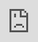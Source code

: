 <html><head>
	<!-- Google tag (gtag.js) -->
<script src="https://pagead2.googlesyndication.com/pagead/managed/js/adsense/m202501230101/reactive_library_fy2021.js"></script><script src="https://pagead2.googlesyndication.com/pagead/managed/js/adsense/m202501230101/show_ads_impl_fy2021.js"></script><script async="" src="https://www.googletagmanager.com/gtag/js?id=G-R1ZCLH6XCR"></script>
<script>
  window.dataLayer = window.dataLayer || [];
  function gtag(){dataLayer.push(arguments);}
  gtag('js', new Date());

  gtag('config', 'G-R1ZCLH6XCR');
</script>
<script async="" src="https://pagead2.googlesyndication.com/pagead/js/adsbygoogle.js?client=ca-pub-2694073837597977" crossorigin="anonymous" data-checked-head="true"></script>
	<link rel="stylesheet" href="styles.css">
    <title>All Games</title>
	<link rel="icon" type="image/x-icon" href="games-site-logo.png">
    <link rel="shortcut icon" type="image/x-icon" href="games-site-logo.png">
    <meta property="og:description" content="We do got games on our phone.">
    <meta name="description" content="We do got games on our phone.">
    <meta charset="UTF-8">
    <meta name="viewport" content="width=device-width, initial-scale=1.0">
  <meta http-equiv="origin-trial" content="AlK2UR5SkAlj8jjdEc9p3F3xuFYlF6LYjAML3EOqw1g26eCwWPjdmecULvBH5MVPoqKYrOfPhYVL71xAXI1IBQoAAAB8eyJvcmlnaW4iOiJodHRwczovL2RvdWJsZWNsaWNrLm5ldDo0NDMiLCJmZWF0dXJlIjoiV2ViVmlld1hSZXF1ZXN0ZWRXaXRoRGVwcmVjYXRpb24iLCJleHBpcnkiOjE3NTgwNjcxOTksImlzU3ViZG9tYWluIjp0cnVlfQ=="><meta http-equiv="origin-trial" content="Amm8/NmvvQfhwCib6I7ZsmUxiSCfOxWxHayJwyU1r3gRIItzr7bNQid6O8ZYaE1GSQTa69WwhPC9flq/oYkRBwsAAACCeyJvcmlnaW4iOiJodHRwczovL2dvb2dsZXN5bmRpY2F0aW9uLmNvbTo0NDMiLCJmZWF0dXJlIjoiV2ViVmlld1hSZXF1ZXN0ZWRXaXRoRGVwcmVjYXRpb24iLCJleHBpcnkiOjE3NTgwNjcxOTksImlzU3ViZG9tYWluIjp0cnVlfQ=="><meta http-equiv="origin-trial" content="A9wSqI5i0iwGdf6L1CERNdmsTPgVu44ewj8QxTBYgsv1LCPUVF7YmWOvTappqB1139jAymxUW/RO8zmMqo4zlAAAAACNeyJvcmlnaW4iOiJodHRwczovL2RvdWJsZWNsaWNrLm5ldDo0NDMiLCJmZWF0dXJlIjoiRmxlZGdlQmlkZGluZ0FuZEF1Y3Rpb25TZXJ2ZXIiLCJleHBpcnkiOjE3MzY4MTI4MDAsImlzU3ViZG9tYWluIjp0cnVlLCJpc1RoaXJkUGFydHkiOnRydWV9"><meta http-equiv="origin-trial" content="A+d7vJfYtay4OUbdtRPZA3y7bKQLsxaMEPmxgfhBGqKXNrdkCQeJlUwqa6EBbSfjwFtJWTrWIioXeMW+y8bWAgQAAACTeyJvcmlnaW4iOiJodHRwczovL2dvb2dsZXN5bmRpY2F0aW9uLmNvbTo0NDMiLCJmZWF0dXJlIjoiRmxlZGdlQmlkZGluZ0FuZEF1Y3Rpb25TZXJ2ZXIiLCJleHBpcnkiOjE3MzY4MTI4MDAsImlzU3ViZG9tYWluIjp0cnVlLCJpc1RoaXJkUGFydHkiOnRydWV9"><meta http-equiv="origin-trial" content="AlK2UR5SkAlj8jjdEc9p3F3xuFYlF6LYjAML3EOqw1g26eCwWPjdmecULvBH5MVPoqKYrOfPhYVL71xAXI1IBQoAAAB8eyJvcmlnaW4iOiJodHRwczovL2RvdWJsZWNsaWNrLm5ldDo0NDMiLCJmZWF0dXJlIjoiV2ViVmlld1hSZXF1ZXN0ZWRXaXRoRGVwcmVjYXRpb24iLCJleHBpcnkiOjE3NTgwNjcxOTksImlzU3ViZG9tYWluIjp0cnVlfQ=="><meta http-equiv="origin-trial" content="Amm8/NmvvQfhwCib6I7ZsmUxiSCfOxWxHayJwyU1r3gRIItzr7bNQid6O8ZYaE1GSQTa69WwhPC9flq/oYkRBwsAAACCeyJvcmlnaW4iOiJodHRwczovL2dvb2dsZXN5bmRpY2F0aW9uLmNvbTo0NDMiLCJmZWF0dXJlIjoiV2ViVmlld1hSZXF1ZXN0ZWRXaXRoRGVwcmVjYXRpb24iLCJleHBpcnkiOjE3NTgwNjcxOTksImlzU3ViZG9tYWluIjp0cnVlfQ=="><meta http-equiv="origin-trial" content="A9wSqI5i0iwGdf6L1CERNdmsTPgVu44ewj8QxTBYgsv1LCPUVF7YmWOvTappqB1139jAymxUW/RO8zmMqo4zlAAAAACNeyJvcmlnaW4iOiJodHRwczovL2RvdWJsZWNsaWNrLm5ldDo0NDMiLCJmZWF0dXJlIjoiRmxlZGdlQmlkZGluZ0FuZEF1Y3Rpb25TZXJ2ZXIiLCJleHBpcnkiOjE3MzY4MTI4MDAsImlzU3ViZG9tYWluIjp0cnVlLCJpc1RoaXJkUGFydHkiOnRydWV9"><meta http-equiv="origin-trial" content="A+d7vJfYtay4OUbdtRPZA3y7bKQLsxaMEPmxgfhBGqKXNrdkCQeJlUwqa6EBbSfjwFtJWTrWIioXeMW+y8bWAgQAAACTeyJvcmlnaW4iOiJodHRwczovL2dvb2dsZXN5bmRpY2F0aW9uLmNvbTo0NDMiLCJmZWF0dXJlIjoiRmxlZGdlQmlkZGluZ0FuZEF1Y3Rpb25TZXJ2ZXIiLCJleHBpcnkiOjE3MzY4MTI4MDAsImlzU3ViZG9tYWluIjp0cnVlLCJpc1RoaXJkUGFydHkiOnRydWV9"><meta http-equiv="origin-trial" content="AlK2UR5SkAlj8jjdEc9p3F3xuFYlF6LYjAML3EOqw1g26eCwWPjdmecULvBH5MVPoqKYrOfPhYVL71xAXI1IBQoAAAB8eyJvcmlnaW4iOiJodHRwczovL2RvdWJsZWNsaWNrLm5ldDo0NDMiLCJmZWF0dXJlIjoiV2ViVmlld1hSZXF1ZXN0ZWRXaXRoRGVwcmVjYXRpb24iLCJleHBpcnkiOjE3NTgwNjcxOTksImlzU3ViZG9tYWluIjp0cnVlfQ=="><meta http-equiv="origin-trial" content="Amm8/NmvvQfhwCib6I7ZsmUxiSCfOxWxHayJwyU1r3gRIItzr7bNQid6O8ZYaE1GSQTa69WwhPC9flq/oYkRBwsAAACCeyJvcmlnaW4iOiJodHRwczovL2dvb2dsZXN5bmRpY2F0aW9uLmNvbTo0NDMiLCJmZWF0dXJlIjoiV2ViVmlld1hSZXF1ZXN0ZWRXaXRoRGVwcmVjYXRpb24iLCJleHBpcnkiOjE3NTgwNjcxOTksImlzU3ViZG9tYWluIjp0cnVlfQ=="><meta http-equiv="origin-trial" content="A9wSqI5i0iwGdf6L1CERNdmsTPgVu44ewj8QxTBYgsv1LCPUVF7YmWOvTappqB1139jAymxUW/RO8zmMqo4zlAAAAACNeyJvcmlnaW4iOiJodHRwczovL2RvdWJsZWNsaWNrLm5ldDo0NDMiLCJmZWF0dXJlIjoiRmxlZGdlQmlkZGluZ0FuZEF1Y3Rpb25TZXJ2ZXIiLCJleHBpcnkiOjE3MzY4MTI4MDAsImlzU3ViZG9tYWluIjp0cnVlLCJpc1RoaXJkUGFydHkiOnRydWV9"><meta http-equiv="origin-trial" content="A+d7vJfYtay4OUbdtRPZA3y7bKQLsxaMEPmxgfhBGqKXNrdkCQeJlUwqa6EBbSfjwFtJWTrWIioXeMW+y8bWAgQAAACTeyJvcmlnaW4iOiJodHRwczovL2dvb2dsZXN5bmRpY2F0aW9uLmNvbTo0NDMiLCJmZWF0dXJlIjoiRmxlZGdlQmlkZGluZ0FuZEF1Y3Rpb25TZXJ2ZXIiLCJleHBpcnkiOjE3MzY4MTI4MDAsImlzU3ViZG9tYWluIjp0cnVlLCJpc1RoaXJkUGFydHkiOnRydWV9"><meta http-equiv="origin-trial" content="AlK2UR5SkAlj8jjdEc9p3F3xuFYlF6LYjAML3EOqw1g26eCwWPjdmecULvBH5MVPoqKYrOfPhYVL71xAXI1IBQoAAAB8eyJvcmlnaW4iOiJodHRwczovL2RvdWJsZWNsaWNrLm5ldDo0NDMiLCJmZWF0dXJlIjoiV2ViVmlld1hSZXF1ZXN0ZWRXaXRoRGVwcmVjYXRpb24iLCJleHBpcnkiOjE3NTgwNjcxOTksImlzU3ViZG9tYWluIjp0cnVlfQ=="><meta http-equiv="origin-trial" content="Amm8/NmvvQfhwCib6I7ZsmUxiSCfOxWxHayJwyU1r3gRIItzr7bNQid6O8ZYaE1GSQTa69WwhPC9flq/oYkRBwsAAACCeyJvcmlnaW4iOiJodHRwczovL2dvb2dsZXN5bmRpY2F0aW9uLmNvbTo0NDMiLCJmZWF0dXJlIjoiV2ViVmlld1hSZXF1ZXN0ZWRXaXRoRGVwcmVjYXRpb24iLCJleHBpcnkiOjE3NTgwNjcxOTksImlzU3ViZG9tYWluIjp0cnVlfQ=="><meta http-equiv="origin-trial" content="A9wSqI5i0iwGdf6L1CERNdmsTPgVu44ewj8QxTBYgsv1LCPUVF7YmWOvTappqB1139jAymxUW/RO8zmMqo4zlAAAAACNeyJvcmlnaW4iOiJodHRwczovL2RvdWJsZWNsaWNrLm5ldDo0NDMiLCJmZWF0dXJlIjoiRmxlZGdlQmlkZGluZ0FuZEF1Y3Rpb25TZXJ2ZXIiLCJleHBpcnkiOjE3MzY4MTI4MDAsImlzU3ViZG9tYWluIjp0cnVlLCJpc1RoaXJkUGFydHkiOnRydWV9"><meta http-equiv="origin-trial" content="A+d7vJfYtay4OUbdtRPZA3y7bKQLsxaMEPmxgfhBGqKXNrdkCQeJlUwqa6EBbSfjwFtJWTrWIioXeMW+y8bWAgQAAACTeyJvcmlnaW4iOiJodHRwczovL2dvb2dsZXN5bmRpY2F0aW9uLmNvbTo0NDMiLCJmZWF0dXJlIjoiRmxlZGdlQmlkZGluZ0FuZEF1Y3Rpb25TZXJ2ZXIiLCJleHBpcnkiOjE3MzY4MTI4MDAsImlzU3ViZG9tYWluIjp0cnVlLCJpc1RoaXJkUGFydHkiOnRydWV9"><meta http-equiv="origin-trial" content="AlK2UR5SkAlj8jjdEc9p3F3xuFYlF6LYjAML3EOqw1g26eCwWPjdmecULvBH5MVPoqKYrOfPhYVL71xAXI1IBQoAAAB8eyJvcmlnaW4iOiJodHRwczovL2RvdWJsZWNsaWNrLm5ldDo0NDMiLCJmZWF0dXJlIjoiV2ViVmlld1hSZXF1ZXN0ZWRXaXRoRGVwcmVjYXRpb24iLCJleHBpcnkiOjE3NTgwNjcxOTksImlzU3ViZG9tYWluIjp0cnVlfQ=="><meta http-equiv="origin-trial" content="Amm8/NmvvQfhwCib6I7ZsmUxiSCfOxWxHayJwyU1r3gRIItzr7bNQid6O8ZYaE1GSQTa69WwhPC9flq/oYkRBwsAAACCeyJvcmlnaW4iOiJodHRwczovL2dvb2dsZXN5bmRpY2F0aW9uLmNvbTo0NDMiLCJmZWF0dXJlIjoiV2ViVmlld1hSZXF1ZXN0ZWRXaXRoRGVwcmVjYXRpb24iLCJleHBpcnkiOjE3NTgwNjcxOTksImlzU3ViZG9tYWluIjp0cnVlfQ=="><meta http-equiv="origin-trial" content="A9wSqI5i0iwGdf6L1CERNdmsTPgVu44ewj8QxTBYgsv1LCPUVF7YmWOvTappqB1139jAymxUW/RO8zmMqo4zlAAAAACNeyJvcmlnaW4iOiJodHRwczovL2RvdWJsZWNsaWNrLm5ldDo0NDMiLCJmZWF0dXJlIjoiRmxlZGdlQmlkZGluZ0FuZEF1Y3Rpb25TZXJ2ZXIiLCJleHBpcnkiOjE3MzY4MTI4MDAsImlzU3ViZG9tYWluIjp0cnVlLCJpc1RoaXJkUGFydHkiOnRydWV9"><meta http-equiv="origin-trial" content="A+d7vJfYtay4OUbdtRPZA3y7bKQLsxaMEPmxgfhBGqKXNrdkCQeJlUwqa6EBbSfjwFtJWTrWIioXeMW+y8bWAgQAAACTeyJvcmlnaW4iOiJodHRwczovL2dvb2dsZXN5bmRpY2F0aW9uLmNvbTo0NDMiLCJmZWF0dXJlIjoiRmxlZGdlQmlkZGluZ0FuZEF1Y3Rpb25TZXJ2ZXIiLCJleHBpcnkiOjE3MzY4MTI4MDAsImlzU3ViZG9tYWluIjp0cnVlLCJpc1RoaXJkUGFydHkiOnRydWV9"><meta http-equiv="origin-trial" content="AlK2UR5SkAlj8jjdEc9p3F3xuFYlF6LYjAML3EOqw1g26eCwWPjdmecULvBH5MVPoqKYrOfPhYVL71xAXI1IBQoAAAB8eyJvcmlnaW4iOiJodHRwczovL2RvdWJsZWNsaWNrLm5ldDo0NDMiLCJmZWF0dXJlIjoiV2ViVmlld1hSZXF1ZXN0ZWRXaXRoRGVwcmVjYXRpb24iLCJleHBpcnkiOjE3NTgwNjcxOTksImlzU3ViZG9tYWluIjp0cnVlfQ=="><meta http-equiv="origin-trial" content="Amm8/NmvvQfhwCib6I7ZsmUxiSCfOxWxHayJwyU1r3gRIItzr7bNQid6O8ZYaE1GSQTa69WwhPC9flq/oYkRBwsAAACCeyJvcmlnaW4iOiJodHRwczovL2dvb2dsZXN5bmRpY2F0aW9uLmNvbTo0NDMiLCJmZWF0dXJlIjoiV2ViVmlld1hSZXF1ZXN0ZWRXaXRoRGVwcmVjYXRpb24iLCJleHBpcnkiOjE3NTgwNjcxOTksImlzU3ViZG9tYWluIjp0cnVlfQ=="><meta http-equiv="origin-trial" content="A9wSqI5i0iwGdf6L1CERNdmsTPgVu44ewj8QxTBYgsv1LCPUVF7YmWOvTappqB1139jAymxUW/RO8zmMqo4zlAAAAACNeyJvcmlnaW4iOiJodHRwczovL2RvdWJsZWNsaWNrLm5ldDo0NDMiLCJmZWF0dXJlIjoiRmxlZGdlQmlkZGluZ0FuZEF1Y3Rpb25TZXJ2ZXIiLCJleHBpcnkiOjE3MzY4MTI4MDAsImlzU3ViZG9tYWluIjp0cnVlLCJpc1RoaXJkUGFydHkiOnRydWV9"><meta http-equiv="origin-trial" content="A+d7vJfYtay4OUbdtRPZA3y7bKQLsxaMEPmxgfhBGqKXNrdkCQeJlUwqa6EBbSfjwFtJWTrWIioXeMW+y8bWAgQAAACTeyJvcmlnaW4iOiJodHRwczovL2dvb2dsZXN5bmRpY2F0aW9uLmNvbTo0NDMiLCJmZWF0dXJlIjoiRmxlZGdlQmlkZGluZ0FuZEF1Y3Rpb25TZXJ2ZXIiLCJleHBpcnkiOjE3MzY4MTI4MDAsImlzU3ViZG9tYWluIjp0cnVlLCJpc1RoaXJkUGFydHkiOnRydWV9"><meta http-equiv="origin-trial" content="AlK2UR5SkAlj8jjdEc9p3F3xuFYlF6LYjAML3EOqw1g26eCwWPjdmecULvBH5MVPoqKYrOfPhYVL71xAXI1IBQoAAAB8eyJvcmlnaW4iOiJodHRwczovL2RvdWJsZWNsaWNrLm5ldDo0NDMiLCJmZWF0dXJlIjoiV2ViVmlld1hSZXF1ZXN0ZWRXaXRoRGVwcmVjYXRpb24iLCJleHBpcnkiOjE3NTgwNjcxOTksImlzU3ViZG9tYWluIjp0cnVlfQ=="><meta http-equiv="origin-trial" content="Amm8/NmvvQfhwCib6I7ZsmUxiSCfOxWxHayJwyU1r3gRIItzr7bNQid6O8ZYaE1GSQTa69WwhPC9flq/oYkRBwsAAACCeyJvcmlnaW4iOiJodHRwczovL2dvb2dsZXN5bmRpY2F0aW9uLmNvbTo0NDMiLCJmZWF0dXJlIjoiV2ViVmlld1hSZXF1ZXN0ZWRXaXRoRGVwcmVjYXRpb24iLCJleHBpcnkiOjE3NTgwNjcxOTksImlzU3ViZG9tYWluIjp0cnVlfQ=="><meta http-equiv="origin-trial" content="A9wSqI5i0iwGdf6L1CERNdmsTPgVu44ewj8QxTBYgsv1LCPUVF7YmWOvTappqB1139jAymxUW/RO8zmMqo4zlAAAAACNeyJvcmlnaW4iOiJodHRwczovL2RvdWJsZWNsaWNrLm5ldDo0NDMiLCJmZWF0dXJlIjoiRmxlZGdlQmlkZGluZ0FuZEF1Y3Rpb25TZXJ2ZXIiLCJleHBpcnkiOjE3MzY4MTI4MDAsImlzU3ViZG9tYWluIjp0cnVlLCJpc1RoaXJkUGFydHkiOnRydWV9"><meta http-equiv="origin-trial" content="A+d7vJfYtay4OUbdtRPZA3y7bKQLsxaMEPmxgfhBGqKXNrdkCQeJlUwqa6EBbSfjwFtJWTrWIioXeMW+y8bWAgQAAACTeyJvcmlnaW4iOiJodHRwczovL2dvb2dsZXN5bmRpY2F0aW9uLmNvbTo0NDMiLCJmZWF0dXJlIjoiRmxlZGdlQmlkZGluZ0FuZEF1Y3Rpb25TZXJ2ZXIiLCJleHBpcnkiOjE3MzY4MTI4MDAsImlzU3ViZG9tYWluIjp0cnVlLCJpc1RoaXJkUGFydHkiOnRydWV9"><meta http-equiv="origin-trial" content="AlK2UR5SkAlj8jjdEc9p3F3xuFYlF6LYjAML3EOqw1g26eCwWPjdmecULvBH5MVPoqKYrOfPhYVL71xAXI1IBQoAAAB8eyJvcmlnaW4iOiJodHRwczovL2RvdWJsZWNsaWNrLm5ldDo0NDMiLCJmZWF0dXJlIjoiV2ViVmlld1hSZXF1ZXN0ZWRXaXRoRGVwcmVjYXRpb24iLCJleHBpcnkiOjE3NTgwNjcxOTksImlzU3ViZG9tYWluIjp0cnVlfQ=="><meta http-equiv="origin-trial" content="Amm8/NmvvQfhwCib6I7ZsmUxiSCfOxWxHayJwyU1r3gRIItzr7bNQid6O8ZYaE1GSQTa69WwhPC9flq/oYkRBwsAAACCeyJvcmlnaW4iOiJodHRwczovL2dvb2dsZXN5bmRpY2F0aW9uLmNvbTo0NDMiLCJmZWF0dXJlIjoiV2ViVmlld1hSZXF1ZXN0ZWRXaXRoRGVwcmVjYXRpb24iLCJleHBpcnkiOjE3NTgwNjcxOTksImlzU3ViZG9tYWluIjp0cnVlfQ=="><meta http-equiv="origin-trial" content="A9wSqI5i0iwGdf6L1CERNdmsTPgVu44ewj8QxTBYgsv1LCPUVF7YmWOvTappqB1139jAymxUW/RO8zmMqo4zlAAAAACNeyJvcmlnaW4iOiJodHRwczovL2RvdWJsZWNsaWNrLm5ldDo0NDMiLCJmZWF0dXJlIjoiRmxlZGdlQmlkZGluZ0FuZEF1Y3Rpb25TZXJ2ZXIiLCJleHBpcnkiOjE3MzY4MTI4MDAsImlzU3ViZG9tYWluIjp0cnVlLCJpc1RoaXJkUGFydHkiOnRydWV9"><meta http-equiv="origin-trial" content="A+d7vJfYtay4OUbdtRPZA3y7bKQLsxaMEPmxgfhBGqKXNrdkCQeJlUwqa6EBbSfjwFtJWTrWIioXeMW+y8bWAgQAAACTeyJvcmlnaW4iOiJodHRwczovL2dvb2dsZXN5bmRpY2F0aW9uLmNvbTo0NDMiLCJmZWF0dXJlIjoiRmxlZGdlQmlkZGluZ0FuZEF1Y3Rpb25TZXJ2ZXIiLCJleHBpcnkiOjE3MzY4MTI4MDAsImlzU3ViZG9tYWluIjp0cnVlLCJpc1RoaXJkUGFydHkiOnRydWV9"></head> 
  <body onload="startTime()" aria-hidden="true" style="padding: 0px; top: 0px;">
  
  <div class="menubar">
  <div class="topnav">
  <a class="active" href="index.html">Games</a>
  <a href="retro.html">Retro</a>
  <a href="flash.html">Flash</a>
			  <div class="topnav-right">
	<a href="feedback.html"><img src="feedback.png" alt="Description for image" width="15" height="15"></a>
	<a href="info.html"><img src="info.png" alt="Description for image" width="15" height="15"></a>
	<a id="txt">22:42:59</a>
	<a id="hide">Hide</a>
	<a>Last Updated: 12/10/2024</a>
  </div>
  </div>
  </div>
  
  <div class="dropdown">
  <button class="dropbtn">Tile Size</button>
  <div class="dropdown-content">
    <div class="radio-buttons">
      <input type="radio" id="small" name="size" value="small">
      <label for="small">Small</label><br>
      <input type="radio" id="medium" name="size" value="medium">
      <label for="medium">Medium</label><br>
      <input type="radio" id="large" name="size" value="large">
      <label for="large">Large</label><br>
    </div>
  </div>
</div>
  
			<h1 class="text-center">All Games</h1>
     <p class="text-center">Here is the full list of games on this site that do not fit into another category, play some of your favorites or find a new one!</p>
	 <p class="text-center">If your favourite game is missing you can put it in the suggestion box in the top right</p>
	 <p class="text-important">A red game tile means that it is within the top 5 most popular games this week</p>

  <div class="sortbar">
    <div class="topnav">
	<a class="active">Sort by:</a>
	<a href="#all">All</a>
	<a href="#fnaf">FNAF</a>
    <a href="#moto-x3m">Moto X3M</a>
    <a href="#snail-bob">Snail Bob</a>
	<a href="#vex">Vex</a>
  </div>
  </div>
   <script src="JS/hide.js"></script>
  <script src="JS/clock.js"></script>
  <script src="JS/search.js"></script>
  <script src="JS/size.js"></script>
  <nav style="height: auto !important;">
  <div class="nav-container" style="height: auto !important;">
    <div class="search-container" style="height: auto !important;">
      <input class="search-box" id="search-box" type="search" onkeyup="searching(this)" onfocus="fun(this)" placeholder="Search for Games">
      <div class="google-auto-placed" style="width: 100%; height: auto; clear: both; text-align: center;"><ins data-ad-format="auto" class="adsbygoogle adsbygoogle-noablate" data-ad-client="ca-pub-2694073837597977" data-adsbygoogle-status="done" style="display: block; margin: 10px auto; background-color: transparent; height: 280px;" data-ad-status="filled"><div id="aswift_8_host" style="border: none; height: 280px; width: 1200px; margin: 0px; padding: 0px; position: relative; visibility: visible; background-color: transparent; display: inline-block; overflow: visible;"><iframe id="aswift_8" name="aswift_8" browsingtopics="true" style="left:0;position:absolute;top:0;border:0;width:1200px;height:280px;" sandbox="allow-forms allow-popups allow-popups-to-escape-sandbox allow-same-origin allow-scripts allow-top-navigation-by-user-activation" width="1200" height="280" frameborder="0" marginwidth="0" marginheight="0" vspace="0" hspace="0" allowtransparency="true" scrolling="no" allow="attribution-reporting; run-ad-auction" src="https://googleads.g.doubleclick.net/pagead/ads?client=ca-pub-2694073837597977&amp;output=html&amp;h=280&amp;adk=1418185256&amp;adf=2202375889&amp;pi=t.aa~a.3024973876~rp.1&amp;w=1200&amp;abgtt=6&amp;fwrn=4&amp;fwrnh=100&amp;lmt=1728693227&amp;rafmt=1&amp;to=qs&amp;pwprc=7551143816&amp;format=1200x280&amp;url=https%3A%2F%2Fgames-site.github.io%2F&amp;fwr=0&amp;pra=3&amp;rpe=1&amp;resp_fmts=3&amp;wgl=1&amp;fa=40&amp;uach=WyJXaW5kb3dzIiwiMTkuMC4wIiwieDg2IiwiIiwiMTMyLjAuMjk1Ny4xNDAiLG51bGwsMCxudWxsLCI2NCIsW1siTm90IEEoQnJhbmQiLCI4LjAuMC4wIl0sWyJDaHJvbWl1bSIsIjEzMi4wLjY4MzQuMTYwIl0sWyJNaWNyb3NvZnQgRWRnZSIsIjEzMi4wLjI5NTcuMTQwIl1dLDBd&amp;dt=1738557759922&amp;bpp=1&amp;bdt=360&amp;idt=320&amp;shv=r20250129&amp;mjsv=m202501230101&amp;ptt=9&amp;saldr=aa&amp;abxe=1&amp;cookie_enabled=1&amp;eoidce=1&amp;prev_fmts=0x0%2C183x600&amp;nras=2&amp;correlator=4281406449912&amp;frm=20&amp;pv=1&amp;u_tz=-360&amp;u_his=2&amp;u_h=864&amp;u_w=1536&amp;u_ah=816&amp;u_aw=1536&amp;u_cd=24&amp;u_sd=1.25&amp;dmc=8&amp;adx=156&amp;ady=339&amp;biw=1513&amp;bih=738&amp;scr_x=0&amp;scr_y=0&amp;oid=2&amp;pvsid=1060478862094878&amp;tmod=2053855633&amp;wsm=1&amp;uas=0&amp;nvt=1&amp;ref=https%3A%2F%2Fwww.bing.com%2F&amp;fc=1920&amp;brdim=0%2C0%2C0%2C0%2C1536%2C0%2C1536%2C816%2C1528%2C738&amp;vis=1&amp;rsz=%7C%7Cs%7C&amp;abl=NS&amp;fu=128&amp;bc=31&amp;bz=1.01&amp;td=1&amp;tdf=2&amp;psd=W251bGwsbnVsbCxudWxsLDNd&amp;nt=1&amp;ifi=9&amp;uci=a!9&amp;fsb=1&amp;dtd=322" data-google-container-id="a!9" tabindex="0" title="Advertisement" aria-label="Advertisement" data-google-query-id="CJKJya3YposDFfmJfwQdHS0iqw" data-load-complete="true"></iframe></div></ins></div><div class="search-results" id="search-results" style="height: auto !important;">
	  
      <div id="all" class="flex-container" style="height: auto !important;">
	            <a href="projects/1v1.lol/index.html" class="game-link container">
              <div class="game-tile-popular">
                  <img class="game-icon" src="projects/1v1.lol/splash.png" alt="icon" width="360" height="360">
                  <h1 class="game-title">1v1.lol</h1>
              </div>
          </a>
	  
          <a href="projects/2048/index.html" class="game-link container">
              <div class="game-tile">
                  <img class="game-icon" src="projects/2048/thumb.png" alt="icon" width="360" height="360">
                  <h1 class="game-title">2048</h1>
              </div>
          </a>

          <a href="projects/9007199254740992/index.html" class="game-link container">
              <div class="game-tile">
                  <img class="game-icon" src="projects/9007199254740992/logo-4.png" alt="icon" width="360" height="360">
                  <h1 class="game-title">9007199254740992</h1>
              </div>
          </a>
		  
		            <a href="projects/ages-of-conflict/index.html" class="game-link container" style="height: auto !important;">
              <div class="game-tile" style="height: auto !important;">
                  <img class="game-icon" src="projects/ages-of-conflict/splash.jpg" alt="icon" width="360" height="360"><div class="google-auto-placed ap_container" style="width: 100%; height: auto; clear: both; text-align: center;"><ins data-ad-format="auto" class="adsbygoogle adsbygoogle-noablate" data-ad-client="ca-pub-2694073837597977" data-adsbygoogle-status="done" style="display: block; margin: auto; background-color: transparent; height: 280px;" data-ad-status="filled"><div id="aswift_9_host" style="border: none; height: 280px; width: 360px; margin: 0px; padding: 0px; position: relative; visibility: visible; background-color: transparent; display: inline-block; overflow: visible;"><iframe id="aswift_9" name="aswift_9" browsingtopics="true" style="left:0;position:absolute;top:0;border:0;width:360px;height:280px;" sandbox="allow-forms allow-popups allow-popups-to-escape-sandbox allow-same-origin allow-scripts allow-top-navigation-by-user-activation" width="360" height="280" frameborder="0" marginwidth="0" marginheight="0" vspace="0" hspace="0" allowtransparency="true" scrolling="no" allow="attribution-reporting; run-ad-auction" src="https://googleads.g.doubleclick.net/pagead/ads?client=ca-pub-2694073837597977&amp;output=html&amp;h=280&amp;adk=3826036511&amp;adf=3586067851&amp;w=360&amp;abgtt=6&amp;fwrn=4&amp;fwrnh=100&amp;lmt=1728693227&amp;num_ads=1&amp;rafmt=1&amp;armr=3&amp;sem=mc&amp;pwprc=7551143816&amp;ad_type=text_image&amp;format=360x280&amp;url=https%3A%2F%2Fgames-site.github.io%2F&amp;fwr=0&amp;pra=3&amp;rh=300&amp;rw=360&amp;rpe=1&amp;resp_fmts=3&amp;wgl=1&amp;fa=27&amp;uach=WyJXaW5kb3dzIiwiMTkuMC4wIiwieDg2IiwiIiwiMTMyLjAuMjk1Ny4xNDAiLG51bGwsMCxudWxsLCI2NCIsW1siTm90IEEoQnJhbmQiLCI4LjAuMC4wIl0sWyJDaHJvbWl1bSIsIjEzMi4wLjY4MzQuMTYwIl0sWyJNaWNyb3NvZnQgRWRnZSIsIjEzMi4wLjI5NTcuMTQwIl1dLDBd&amp;dt=1738557761835&amp;bpp=2&amp;bdt=2273&amp;idt=-M&amp;shv=r20250129&amp;mjsv=m202501230101&amp;ptt=9&amp;saldr=aa&amp;abxe=1&amp;cookie=ID%3D560de01293e8a049%3AT%3D1738557759%3ART%3D1738557759%3AS%3DALNI_MZ3xWgZY2PjJ-D0c5GyaIZ7iDGCaQ&amp;gpic=UID%3D0000103cc90c0025%3AT%3D1738557759%3ART%3D1738557759%3AS%3DALNI_MbKfLO4BJ_RYtmWd_8fBqAC9tx4uA&amp;eoidce=1&amp;prev_fmts=0x0%2C183x600%2C1200x280%2C183x600&amp;nras=3&amp;correlator=4281406449912&amp;frm=20&amp;pv=1&amp;u_tz=-360&amp;u_his=2&amp;u_h=864&amp;u_w=1536&amp;u_ah=816&amp;u_aw=1536&amp;u_cd=24&amp;u_sd=1.25&amp;dmc=8&amp;adx=196&amp;ady=1464&amp;biw=1513&amp;bih=738&amp;scr_x=0&amp;scr_y=551&amp;oid=2&amp;pvsid=1060478862094878&amp;tmod=2053855633&amp;wsm=1&amp;uas=0&amp;nvt=1&amp;ref=https%3A%2F%2Fwww.bing.com%2F&amp;fc=1408&amp;brdim=0%2C0%2C0%2C0%2C1536%2C0%2C1536%2C816%2C1528%2C738&amp;vis=1&amp;rsz=%7C%7Cs%7C&amp;abl=NS&amp;fu=128&amp;bc=31&amp;bz=1.01&amp;td=1&amp;tdf=2&amp;psd=W251bGwsbnVsbCxudWxsLDNd&amp;nt=1&amp;ifi=10&amp;uci=a!a&amp;btvi=3&amp;fsb=1&amp;dtd=6" data-google-container-id="a!a" tabindex="0" title="Advertisement" aria-label="Advertisement" data-google-query-id="CLGupq7YposDFaZMLQQdqNMZhA" data-load-complete="true"></iframe></div></ins></div>
                  <h1 class="game-title">Ages Of Conflict</h1>
              </div>
          </a>
		  
		  		  <a href="projects/among-us/index.html" class="game-link container">
              <div class="game-tile">
                  <img class="game-icon" src="projects/among-us/unnamed.jpg" alt="icon" width="360" height="360">
                  <h1 class="game-title">Among Us</h1>
              </div>
          </a>
		  
		  		  <a href="projects/a-small-world-cup/index.html" class="game-link container">
              <div class="game-tile">
                  <img class="game-icon" src="projects/a-small-world-cup/a-small-world-cup.png" alt="icon" width="360" height="360">
                  <h1 class="game-title">A Small World Cup</h1>
              </div>
          </a>
		  
		  		  <a href="projects/baldis-basics/index.html" class="game-link container" style="height: auto !important;">
              <div class="game-tile-popular" style="height: auto !important;">
                  <img class="game-icon" src="projects/baldis-basics/baldis-basics.png" alt="icon" width="360" height="360"><div class="google-auto-placed ap_container" style="width: 100%; height: auto; clear: both; text-align: center;"><ins data-ad-format="auto" class="adsbygoogle adsbygoogle-noablate" data-ad-client="ca-pub-2694073837597977" data-adsbygoogle-status="done" style="display: block; margin: auto; background-color: transparent; height: 280px;" data-ad-status="filled"><div id="aswift_10_host" style="border: none; height: 280px; width: 360px; margin: 0px; padding: 0px; position: relative; visibility: visible; background-color: transparent; display: inline-block; overflow: visible;"><iframe id="aswift_10" name="aswift_10" browsingtopics="true" style="left:0;position:absolute;top:0;border:0;width:360px;height:280px;" sandbox="allow-forms allow-popups allow-popups-to-escape-sandbox allow-same-origin allow-scripts allow-top-navigation-by-user-activation" width="360" height="280" frameborder="0" marginwidth="0" marginheight="0" vspace="0" hspace="0" allowtransparency="true" scrolling="no" allow="attribution-reporting; run-ad-auction" src="https://googleads.g.doubleclick.net/pagead/ads?client=ca-pub-2694073837597977&amp;output=html&amp;h=280&amp;adk=3826036511&amp;adf=1754651908&amp;w=360&amp;abgtt=6&amp;fwrn=4&amp;fwrnh=100&amp;lmt=1728693227&amp;num_ads=1&amp;rafmt=1&amp;armr=3&amp;sem=mc&amp;pwprc=7551143816&amp;ad_type=text_image&amp;format=360x280&amp;url=https%3A%2F%2Fgames-site.github.io%2F&amp;fwr=0&amp;pra=3&amp;rh=300&amp;rw=360&amp;rpe=1&amp;resp_fmts=3&amp;wgl=1&amp;fa=27&amp;uach=WyJXaW5kb3dzIiwiMTkuMC4wIiwieDg2IiwiIiwiMTMyLjAuMjk1Ny4xNDAiLG51bGwsMCxudWxsLCI2NCIsW1siTm90IEEoQnJhbmQiLCI4LjAuMC4wIl0sWyJDaHJvbWl1bSIsIjEzMi4wLjY4MzQuMTYwIl0sWyJNaWNyb3NvZnQgRWRnZSIsIjEzMi4wLjI5NTcuMTQwIl1dLDBd&amp;dt=1738557761835&amp;bpp=1&amp;bdt=2273&amp;idt=-M&amp;shv=r20250129&amp;mjsv=m202501230101&amp;ptt=9&amp;saldr=aa&amp;abxe=1&amp;cookie=ID%3D560de01293e8a049%3AT%3D1738557759%3ART%3D1738557759%3AS%3DALNI_MZ3xWgZY2PjJ-D0c5GyaIZ7iDGCaQ&amp;gpic=UID%3D0000103cc90c0025%3AT%3D1738557759%3ART%3D1738557759%3AS%3DALNI_MbKfLO4BJ_RYtmWd_8fBqAC9tx4uA&amp;eoidce=1&amp;prev_fmts=0x0%2C183x600%2C1200x280%2C183x600%2C360x280&amp;nras=4&amp;correlator=4281406449912&amp;frm=20&amp;pv=1&amp;u_tz=-360&amp;u_his=2&amp;u_h=864&amp;u_w=1536&amp;u_ah=816&amp;u_aw=1536&amp;u_cd=24&amp;u_sd=1.25&amp;dmc=8&amp;adx=95&amp;ady=2195&amp;biw=1513&amp;bih=738&amp;scr_x=0&amp;scr_y=551&amp;oid=2&amp;pvsid=1060478862094878&amp;tmod=2053855633&amp;wsm=1&amp;uas=0&amp;nvt=1&amp;ref=https%3A%2F%2Fwww.bing.com%2F&amp;fc=1408&amp;brdim=0%2C0%2C0%2C0%2C1536%2C0%2C1536%2C816%2C1528%2C738&amp;vis=1&amp;rsz=%7C%7Cs%7C&amp;abl=NS&amp;fu=128&amp;bc=31&amp;bz=1.01&amp;td=1&amp;tdf=2&amp;psd=W251bGwsbnVsbCxudWxsLDNd&amp;nt=1&amp;ifi=11&amp;uci=a!b&amp;btvi=4&amp;fsb=1&amp;dtd=12" data-google-container-id="a!b" tabindex="0" title="Advertisement" aria-label="Advertisement" data-google-query-id="CKTEpq7YposDFeeKfwQdkWoyaw" data-load-complete="true"></iframe></div></ins></div>
                  <h1 class="game-title">Baldi's Basics</h1>
              </div>
          </a>
		  
		  <a href="projects/ball-sort-puzzle/index.html" class="game-link container" style="height: auto !important;">
              <div class="game-tile" style="height: auto !important;">
                  <img class="game-icon" src="projects/ball-sort-puzzle/thumb.png" alt="icon" width="360" height="360"><div class="google-auto-placed ap_container" style="width: 100%; height: auto; clear: both; text-align: center;"><ins data-ad-format="auto" class="adsbygoogle adsbygoogle-noablate" data-ad-client="ca-pub-2694073837597977" data-adsbygoogle-status="done" style="display: block; margin: auto; background-color: transparent; height: 280px;" data-ad-status="filled"><div id="aswift_11_host" style="border: none; height: 280px; width: 360px; margin: 0px; padding: 0px; position: relative; visibility: visible; background-color: transparent; display: inline-block; overflow: visible;"><iframe id="aswift_11" name="aswift_11" browsingtopics="true" style="left:0;position:absolute;top:0;border:0;width:360px;height:280px;" sandbox="allow-forms allow-popups allow-popups-to-escape-sandbox allow-same-origin allow-scripts allow-top-navigation-by-user-activation" width="360" height="280" frameborder="0" marginwidth="0" marginheight="0" vspace="0" hspace="0" allowtransparency="true" scrolling="no" allow="attribution-reporting; run-ad-auction" src="https://googleads.g.doubleclick.net/pagead/ads?client=ca-pub-2694073837597977&amp;output=html&amp;h=280&amp;adk=3826036511&amp;adf=953621194&amp;w=360&amp;abgtt=6&amp;fwrn=4&amp;fwrnh=100&amp;lmt=1728693227&amp;num_ads=1&amp;rafmt=1&amp;armr=3&amp;sem=mc&amp;pwprc=7551143816&amp;ad_type=text_image&amp;format=360x280&amp;url=https%3A%2F%2Fgames-site.github.io%2F&amp;fwr=0&amp;pra=3&amp;rh=300&amp;rw=360&amp;rpe=1&amp;resp_fmts=3&amp;wgl=1&amp;fa=27&amp;uach=WyJXaW5kb3dzIiwiMTkuMC4wIiwieDg2IiwiIiwiMTMyLjAuMjk1Ny4xNDAiLG51bGwsMCxudWxsLCI2NCIsW1siTm90IEEoQnJhbmQiLCI4LjAuMC4wIl0sWyJDaHJvbWl1bSIsIjEzMi4wLjY4MzQuMTYwIl0sWyJNaWNyb3NvZnQgRWRnZSIsIjEzMi4wLjI5NTcuMTQwIl1dLDBd&amp;dt=1738557761835&amp;bpp=1&amp;bdt=2274&amp;idt=1&amp;shv=r20250129&amp;mjsv=m202501230101&amp;ptt=9&amp;saldr=aa&amp;abxe=1&amp;cookie=ID%3D560de01293e8a049%3AT%3D1738557759%3ART%3D1738557759%3AS%3DALNI_MZ3xWgZY2PjJ-D0c5GyaIZ7iDGCaQ&amp;gpic=UID%3D0000103cc90c0025%3AT%3D1738557759%3ART%3D1738557759%3AS%3DALNI_MbKfLO4BJ_RYtmWd_8fBqAC9tx4uA&amp;eoidce=1&amp;prev_fmts=0x0%2C183x600%2C1200x280%2C183x600%2C360x280%2C360x280&amp;nras=5&amp;correlator=4281406449912&amp;frm=20&amp;pv=1&amp;u_tz=-360&amp;u_his=2&amp;u_h=864&amp;u_w=1536&amp;u_ah=816&amp;u_aw=1536&amp;u_cd=24&amp;u_sd=1.25&amp;dmc=8&amp;adx=475&amp;ady=2195&amp;biw=1513&amp;bih=738&amp;scr_x=0&amp;scr_y=551&amp;oid=2&amp;pvsid=1060478862094878&amp;tmod=2053855633&amp;wsm=1&amp;uas=0&amp;nvt=1&amp;ref=https%3A%2F%2Fwww.bing.com%2F&amp;fc=1408&amp;brdim=0%2C0%2C0%2C0%2C1536%2C0%2C1536%2C816%2C1528%2C738&amp;vis=1&amp;rsz=%7C%7Cs%7C&amp;abl=NS&amp;fu=128&amp;bc=31&amp;bz=1.01&amp;td=1&amp;tdf=2&amp;psd=W251bGwsbnVsbCxudWxsLDNd&amp;nt=1&amp;ifi=12&amp;uci=a!c&amp;btvi=5&amp;fsb=1&amp;dtd=18" data-google-container-id="a!c" tabindex="0" title="Advertisement" aria-label="Advertisement" data-google-query-id="CKK9p67YposDFVyKfwQdY58cEg" data-load-complete="true"></iframe></div></ins></div>
                  <h1 class="game-title">Ball Sort Puzzle</h1>
              </div>
          </a>
		  		  
		  <a class="game-link container" style="height: auto !important;">
              <div class="ad-tile" style="height: auto !important;">
						<script async="" src="https://pagead2.googlesyndication.com/pagead/js/adsbygoogle.js?client=ca-pub-2694073837597977" crossorigin="anonymous" data-checked-head="true"></script>
						<!-- ad-tile -->
						<ins class="adsbygoogle" style="display: block; height: 600px;" data-ad-client="ca-pub-2694073837597977" data-ad-slot="4306117450" data-ad-format="auto" data-adsbygoogle-status="done" data-ad-status="filled"><div id="aswift_1_host" style="border: none; height: 600px; width: 183px; margin: 0px; padding: 0px; position: relative; visibility: visible; background-color: transparent; display: inline-block; overflow: visible;"><iframe id="aswift_1" name="aswift_1" browsingtopics="true" style="left:0;position:absolute;top:0;border:0;width:183px;height:600px;" sandbox="allow-forms allow-popups allow-popups-to-escape-sandbox allow-same-origin allow-scripts allow-top-navigation-by-user-activation" width="183" height="600" frameborder="0" marginwidth="0" marginheight="0" vspace="0" hspace="0" allowtransparency="true" scrolling="no" allow="attribution-reporting; run-ad-auction" src="https://googleads.g.doubleclick.net/pagead/ads?client=ca-pub-2694073837597977&amp;output=html&amp;h=600&amp;slotname=4306117450&amp;adk=1274913974&amp;adf=2716877613&amp;pi=t.ma~as.4306117450&amp;w=183&amp;abgtt=6&amp;fwrn=4&amp;fwrnh=100&amp;lmt=1728693227&amp;rafmt=1&amp;format=183x600&amp;url=https%3A%2F%2Fgames-site.github.io%2F&amp;fwr=0&amp;rpe=1&amp;resp_fmts=4&amp;wgl=1&amp;uach=WyJXaW5kb3dzIiwiMTkuMC4wIiwieDg2IiwiIiwiMTMyLjAuMjk1Ny4xNDAiLG51bGwsMCxudWxsLCI2NCIsW1siTm90IEEoQnJhbmQiLCI4LjAuMC4wIl0sWyJDaHJvbWl1bSIsIjEzMi4wLjY4MzQuMTYwIl0sWyJNaWNyb3NvZnQgRWRnZSIsIjEzMi4wLjI5NTcuMTQwIl1dLDBd&amp;dt=1738557759916&amp;bpp=2&amp;bdt=355&amp;idt=292&amp;shv=r20250129&amp;mjsv=m202501230101&amp;ptt=9&amp;saldr=aa&amp;abxe=1&amp;cookie_enabled=1&amp;eoidce=1&amp;prev_fmts=0x0&amp;nras=1&amp;correlator=4281406449912&amp;frm=20&amp;pv=1&amp;u_tz=-360&amp;u_his=2&amp;u_h=864&amp;u_w=1536&amp;u_ah=816&amp;u_aw=1536&amp;u_cd=24&amp;u_sd=1.25&amp;dmc=8&amp;adx=855&amp;ady=1551&amp;biw=1513&amp;bih=738&amp;scr_x=0&amp;scr_y=0&amp;oid=2&amp;pvsid=1060478862094878&amp;tmod=2053855633&amp;wsm=1&amp;uas=0&amp;nvt=1&amp;ref=https%3A%2F%2Fwww.bing.com%2F&amp;fc=1920&amp;brdim=0%2C0%2C0%2C0%2C1536%2C0%2C1536%2C816%2C1528%2C738&amp;vis=1&amp;rsz=%7C%7CoeEbr%7C&amp;abl=CS&amp;pfx=0&amp;fu=128&amp;bc=31&amp;bz=1.01&amp;td=1&amp;tdf=2&amp;psd=W251bGwsbnVsbCxudWxsLDNd&amp;nt=1&amp;ifi=2&amp;uci=a!2&amp;btvi=1&amp;fsb=1&amp;dtd=297" data-google-container-id="a!2" tabindex="0" title="Advertisement" aria-label="Advertisement" data-google-query-id="CI2Iya3YposDFU6mfwQdBDs6zA" data-load-complete="true"></iframe></div></ins>
						<script>
							(adsbygoogle = window.adsbygoogle || []).push({});
						</script>
                  <h1 class="game-title">(Advertisement)</h1>
              </div>
          </a>
		  
		  <a href="projects/basket-and-ball/index.html" class="game-link container">
              <div class="game-tile">
                  <img class="game-icon" src="projects/basket-and-ball/thumb.jpg" alt="icon" width="360" height="360">
                  <h1 class="game-title">Basket and Ball</h1>
              </div>
          </a>
		  
		  <a href="projects/bitlife/index.html" class="game-link container">
              <div class="game-tile-popular">
                  <img class="game-icon" src="projects/bitlife/thumb.png" alt="icon" width="360" height="360">
                  <h1 class="game-title">Bitlife</h1>
              </div>
          </a>
		  
		  <a href="projects/blackjack/index.html" class="game-link container">
              <div class="game-tile">
                  <img class="game-icon" src="projects/blackjack/thumb.png" alt="icon" width="360" height="360">
                  <h1 class="game-title">Blackjack</h1>
              </div>
          </a>
		  
		  <a href="projects/block-the-pig/index.html" class="game-link container">
              <div class="game-tile">
                  <img class="game-icon" src="projects/block-the-pig/thumb.png" alt="icon" width="360" height="360">
                  <h1 class="game-title">Block the Pig</h1>
              </div>
          </a>
		  
          <a href="projects/cell-machine/index.html" class="game-link container">
              <div class="game-tile">
                  <img class="game-icon" src="projects/cell-machine/img/te9nDu.png" alt="icon" width="360" height="360">
                  <h1 class="game-title">Cell Machine</h1>
              </div>
          </a>

          <a href="projects/chrome-dino/index.html" class="game-link container">
              <div class="game-tile">
                  <img class="game-icon" src="projects/chrome-dino/icons/icon-256.png" alt="icon" width="360" height="360">
                  <h1 class="game-title">Chrome Dino</h1>
              </div>
          </a>

          <a href="projects/circlo/index.html" class="game-link container">
              <div class="game-tile">
                  <img class="game-icon" src="projects/circlo/img/download.png" alt="icon" width="360" height="360">
                  <h1 class="game-title">circlO</h1>
              </div>
          </a>

          <a href="projects/cookie-clicker/index.html" class="game-link container">
              <div class="game-tile">
                  <img class="game-icon" src="projects/cookie-clicker/cookie1.jpeg" alt="icon" width="360" height="360">
                  <h1 class="game-title">Cookie Clicker</h1>
              </div>
          </a>
		  
		  		  <a class="game-link container" style="height: auto !important;">
              <div class="ad-tile" style="height: auto !important;">
						<script async="" src="https://pagead2.googlesyndication.com/pagead/js/adsbygoogle.js?client=ca-pub-2694073837597977" crossorigin="anonymous" data-checked-head="true"></script>
						<!-- ad-tile -->
						<ins class="adsbygoogle" style="display: block; height: 686px; width: 183px;" data-ad-client="ca-pub-2694073837597977" data-ad-slot="4306117450" data-ad-format="auto" data-adsbygoogle-status="done" data-ad-status="filled"><div id="aswift_2_host" style="border: none; height: 686px; width: 183px; margin: 0px; padding: 0px; position: relative; visibility: visible; background-color: transparent; display: inline-block; overflow: hidden;"><iframe id="aswift_2" name="aswift_2" browsingtopics="true" style="left: 0px; position: absolute; top: 0px; border: 0px; width: 183px; height: 686px;" sandbox="allow-forms allow-popups allow-popups-to-escape-sandbox allow-same-origin allow-scripts allow-top-navigation-by-user-activation" width="183" height="686" frameborder="0" marginwidth="0" marginheight="0" vspace="0" hspace="0" allowtransparency="true" scrolling="no" allow="attribution-reporting; run-ad-auction" src="https://googleads.g.doubleclick.net/pagead/ads?client=ca-pub-2694073837597977&amp;output=html&amp;h=600&amp;slotname=4306117450&amp;adk=1274913974&amp;adf=3279190751&amp;pi=t.ma~as.4306117450&amp;w=183&amp;abgtt=6&amp;fwrn=4&amp;fwrnh=100&amp;lmt=1728693227&amp;rafmt=1&amp;format=183x600&amp;url=https%3A%2F%2Fgames-site.github.io%2F&amp;fwr=0&amp;rpe=1&amp;resp_fmts=4&amp;wgl=1&amp;uach=WyJXaW5kb3dzIiwiMTkuMC4wIiwieDg2IiwiIiwiMTMyLjAuMjk1Ny4xNDAiLG51bGwsMCxudWxsLCI2NCIsW1siTm90IEEoQnJhbmQiLCI4LjAuMC4wIl0sWyJDaHJvbWl1bSIsIjEzMi4wLjY4MzQuMTYwIl0sWyJNaWNyb3NvZnQgRWRnZSIsIjEzMi4wLjI5NTcuMTQwIl1dLDBd&amp;dt=1738557759918&amp;bpp=1&amp;bdt=357&amp;idt=303&amp;shv=r20250129&amp;mjsv=m202501230101&amp;ptt=9&amp;saldr=aa&amp;abxe=1&amp;cookie=ID%3D560de01293e8a049%3AT%3D1738557759%3ART%3D1738557759%3AS%3DALNI_MZ3xWgZY2PjJ-D0c5GyaIZ7iDGCaQ&amp;gpic=UID%3D0000103cc90c0025%3AT%3D1738557759%3ART%3D1738557759%3AS%3DALNI_MbKfLO4BJ_RYtmWd_8fBqAC9tx4uA&amp;eoidce=1&amp;prev_fmts=0x0%2C183x600%2C1200x280&amp;nras=2&amp;correlator=4281406449912&amp;frm=20&amp;pv=1&amp;u_tz=-360&amp;u_his=2&amp;u_h=864&amp;u_w=1536&amp;u_ah=816&amp;u_aw=1536&amp;u_cd=24&amp;u_sd=1.25&amp;dmc=8&amp;adx=475&amp;ady=3140&amp;biw=1513&amp;bih=738&amp;scr_x=0&amp;scr_y=236&amp;oid=2&amp;pvsid=1060478862094878&amp;tmod=2053855633&amp;wsm=1&amp;uas=0&amp;nvt=1&amp;ref=https%3A%2F%2Fwww.bing.com%2F&amp;fc=1920&amp;brdim=0%2C0%2C0%2C0%2C1536%2C0%2C1536%2C816%2C1528%2C738&amp;vis=1&amp;rsz=%7C%7CoeEbr%7C&amp;abl=CS&amp;pfx=0&amp;fu=128&amp;bc=31&amp;bz=1.01&amp;td=1&amp;tdf=2&amp;psd=W251bGwsbnVsbCxudWxsLDNd&amp;nt=1&amp;ifi=3&amp;uci=a!3&amp;btvi=2&amp;fsb=1&amp;dtd=1635" data-google-container-id="a!3" tabindex="0" title="Advertisement" aria-label="Advertisement" data-google-query-id="COLRlK7YposDFaeQfwQdWkcxyA" data-load-complete="true"></iframe></div></ins>
						<script>
							(adsbygoogle = window.adsbygoogle || []).push({});
						</script>
                  <h1 class="game-title">(Advertisement)</h1>
              </div>
          </a>

          <a href="projects/core-ball/index.html" class="game-link container">
              <div class="game-tile-popular">
                  <img class="game-icon" src="projects/core-ball/pr_source.png" alt="icon" width="360" height="360">
                  <h1 class="game-title">Core Ball</h1>
              </div>
          </a>

          <a href="projects/ctr-time-travel/index.html" class="game-link container">
              <div class="game-tile">
                  <img class="game-icon" src="projects/ctr-time-travel/thumb.png" alt="icon" width="360" height="360">
                  <h1 class="game-title">Cut The Rope</h1>
              </div>
          </a>

          <a href="projects/death-run-3d/index.html" class="game-link container">
              <div class="game-tile">
                  <img class="game-icon" src="projects/death-run-3d/img/death.png" alt="icon" width="360" height="360">
                  <h1 class="game-title">Death Run 3D</h1>
              </div>
          </a>

          <a href="projects/doodle-jump/index.html" class="game-link container">
              <div class="game-tile">
                  <img class="game-icon" src="projects/doodle-jump/doodle.png" alt="icon" width="360" height="360">
                  <h1 class="game-title">Doodle Jump</h1>
              </div>
          </a>
		  
		  <a href="projects/drift-boss/index.html" class="game-link container">
              <div class="game-tile">
                  <img class="game-icon" src="projects/drift-boss/drift-boss.png" alt="icon" width="360" height="360">
                  <h1 class="game-title">Drift Boss</h1>
              </div>
          </a>
		  
		 <a href="projects/drift-hunters/index.html" class="game-link container">
              <div class="game-tile">
                  <img class="game-icon" src="projects/drift-hunters/thumb.png" alt="icon" width="360" height="360">
                  <h1 class="game-title">Drift Hunters</h1>
              </div>
          </a>

          <a href="projects/ducklife4/index.html" class="game-link container">
              <div class="game-tile">
                  <img class="game-icon" src="projects/ducklife4/splash.jpg" alt="icon" width="360" height="360">
                  <h1 class="game-title">Duck Life 4</h1>
              </div>
          </a>
		  
		  <a href="projects/edge-surf/index.html" class="game-link container">
              <div class="game-tile">
                  <img class="game-icon" src="projects/edge-surf/favicon.svg" alt="icon" width="360" height="360">
                  <h1 class="game-title">Edge Surf</h1>
              </div>
          </a>
		  
		  <a class="game-link container">
              <div class="ad-tile">
						<script async="" src="https://pagead2.googlesyndication.com/pagead/js/adsbygoogle.js?client=ca-pub-2694073837597977" crossorigin="anonymous" data-checked-head="true"></script>
						<!-- ad-tile -->
						<ins class="adsbygoogle" style="display: block; height: 600px;" data-ad-client="ca-pub-2694073837597977" data-ad-slot="4306117450" data-ad-format="auto" data-adsbygoogle-status="done"><div id="aswift_3_host" style="border: none; height: 600px; width: 183px; margin: 0px; padding: 0px; position: relative; visibility: visible; background-color: transparent; display: inline-block;"></div></ins>
						<script>
							(adsbygoogle = window.adsbygoogle || []).push({});
						</script>
                  <h1 class="game-title">(Advertisement)</h1>
              </div>
          </a>

          <a href="projects/flappy-bird/index.html" class="game-link container">
              <div class="game-tile">
                  <img class="game-icon" src="projects/flappy-bird/assets/thumb.png" alt="icon" width="360" height="360">
                  <h1 class="game-title">Flappy Bird</h1>
              </div>
          </a>
		  
		            <a href="projects/fruit-ninja/index.html" class="game-link container">
              <div class="game-tile">
                  <img class="game-icon" src="projects/fruit-ninja/thumb.png" alt="icon" width="360" height="360">
                  <h1 class="game-title">Fruit Ninja</h1>
              </div>
          </a>
		  
          <a href="projects/geodash/index.html" class="game-link container">
              <div class="game-tile">
                  <img class="game-icon" src="projects/geodash/geoscratchicon.png" alt="icon" width="360" height="360">
                  <h1 class="game-title">Geometry Dash</h1>
              </div>
          </a>
		  
		            <a href="projects/geodash-subzero/index.html" class="game-link container">
              <div class="game-tile">
                  <img class="game-icon" src="projects/geodash-subzero/geodash-subzero.png" alt="icon" width="360" height="360">
                  <h1 class="game-title">Geometry Dash</h1>
              </div>
          </a>

		  <a href="projects/google-feud/index.html" class="game-link container">
              <div class="game-tile-popular">
                  <img class="game-icon" src="projects/google-feud/splash.png" alt="icon" width="360" height="360">
                  <h1 class="game-title">Google Feud</h1>
              </div>
          </a>
		  
		  <a href="projects/google-snake/index.html" class="game-link container">
              <div class="game-tile">
                  <img class="game-icon" src="projects/google-snake/google-snake.png" alt="icon" width="360" height="360">
                  <h1 class="game-title">Google Snake</h1>
              </div>
          </a>

          <a href="projects/hextris/index.html" class="game-link container">
              <div class="game-tile">
                  <img class="game-icon" src="projects/hextris/images/hextris-logo.png" alt="icon" width="360" height="360">
                  <h1 class="game-title">Hextris</h1>
              </div>
          </a>
		  
		  <a href="projects/idle-breakout/frame.html" class="game-link container">
              <div class="game-tile">
                  <img class="game-icon" src="projects/idle-breakout/thumb.png" alt="icon" width="360" height="360">
                  <h1 class="game-title">Idle Breakout</h1>
              </div>
          </a>
		  
		    <a class="game-link container">
              <div class="ad-tile">
						<script async="" src="https://pagead2.googlesyndication.com/pagead/js/adsbygoogle.js?client=ca-pub-2694073837597977" crossorigin="anonymous" data-checked-head="true"></script>
						<!-- ad-tile -->
						<ins class="adsbygoogle" style="display: block; height: 600px;" data-ad-client="ca-pub-2694073837597977" data-ad-slot="4306117450" data-ad-format="auto" data-adsbygoogle-status="done"><div id="aswift_4_host" style="border: none; height: 600px; width: 183px; margin: 0px; padding: 0px; position: relative; visibility: visible; background-color: transparent; display: inline-block;"></div></ins>
						<script>
							(adsbygoogle = window.adsbygoogle || []).push({});
						</script>
                  <h1 class="game-title">(Advertisement)</h1>
              </div>
          </a>
		  
		  <a href="projects/little-alchemy/index.html" class="game-link container">
              <div class="game-tile">
                  <img class="game-icon" src="projects/little-alchemy/unnamed.png" alt="icon" width="360" height="360">
                  <h1 class="game-title">Little Alchemy 2</h1>
              </div>
          </a>

          <a href="projects/madalin-stunt-cars-2/index.html" class="game-link container">
              <div class="game-tile">
                  <img class="game-icon" src="projects/madalin-stunt-cars-2/img/logo.jpg" alt="icon" width="360" height="360">
                  <h1 class="game-title">Madalin Stunt Cars 2</h1>
              </div>
          </a>

          <a href="projects/madalin-stunt-cars-3/index.html" class="game-link container">
              <div class="game-tile">
                  <img class="game-icon" src="projects/madalin-stunt-cars-3/img/index.jpg" alt="icon" width="360" height="360">
                  <h1 class="game-title">Madalin Stunt Cars 3</h1>
              </div>
          </a>

          <a href="projects/mario/index.html" class="game-link container">
              <div class="game-tile">
                  <img class="game-icon" src="projects/mario/Theme/Mario.jpg" alt="icon" width="360" height="360">
                  <h1 class="game-title">Mario</h1>
              </div>
          </a>
		  
		  <a href="projects/minecraft/index.html" class="game-link container">
              <div class="game-tile">
                  <img class="game-icon" src="projects/minecraft/thumb.png" alt="icon" width="360" height="360">
                  <h1 class="game-title">Minecraft Classic</h1>
              </div>
          </a>

          <a href="projects/minesweeper/index.html" class="game-link container">
              <div class="game-tile">
                  <img class="game-icon" src="projects/minesweeper/img/minesweeper.png" alt="icon" width="360" height="360">
                  <h1 class="game-title">Minesweeper</h1>
              </div>
          </a>
		  
		            <a href="projects/pacman/index.html" class="game-link container">
              <div class="game-tile">
                  <img class="game-icon" src="projects/pacman/thumbnail.png" alt="icon" width="360" height="360">
                  <h1 class="game-title">Pac-Man</h1>
              </div>
          </a>

          <a href="projects/paperio2/index.html" class="game-link container">
              <div class="game-tile">
                  <img class="game-icon" src="projects/paperio2/images/icon512.png" alt="icon" width="360" height="360">
                  <h1 class="game-title">Paper.io 2</h1>
              </div>
          </a>
		  
			<a class="game-link container">
              <div class="ad-tile">
						<script async="" src="https://pagead2.googlesyndication.com/pagead/js/adsbygoogle.js?client=ca-pub-2694073837597977" crossorigin="anonymous" data-checked-head="true"></script>
						<!-- ad-tile -->
						<ins class="adsbygoogle" style="display: block; height: 600px;" data-ad-client="ca-pub-2694073837597977" data-ad-slot="4306117450" data-ad-format="auto" data-adsbygoogle-status="done"><div id="aswift_5_host" style="border: none; height: 600px; width: 183px; margin: 0px; padding: 0px; position: relative; visibility: visible; background-color: transparent; display: inline-block;"></div></ins>
						<script>
							(adsbygoogle = window.adsbygoogle || []).push({});
						</script>
                  <h1 class="game-title">(Advertisement)</h1>
              </div>
          </a>

          <a href="projects/papery-planes/index.html" class="game-link container">
              <div class="game-tile">
                  <img class="game-icon" src="projects/papery-planes/splash.jpg" alt="icon" width="360" height="360">
                  <h1 class="game-title">Papery Planes</h1>
              </div>
          </a>
		  
		  <a href="projects/poker/poker.html" class="game-link container">
              <div class="game-tile">
                  <img class="game-icon" src="projects/poker/static/images/logo.png" alt="icon" width="360" height="360">
                  <h1 class="game-title">Poker</h1>
              </div>
          </a>
		  
		  <a href="projects/project-sand/index.html" class="game-link container">
              <div class="game-tile">
                  <img class="game-icon" src="projects/project-sand/assets/thumb.png" alt="icon" width="360" height="360">
                  <h1 class="game-title">Project Sand</h1>
              </div>
          </a>

          <a href="projects/retro-bowl/index.html" class="game-link container">
              <div class="game-tile">
                  <img class="game-icon" src="projects/retro-bowl/img/icon.jpg" alt="icon" width="360" height="360">
                  <h1 class="game-title">Retro Bowl</h1>
              </div>
          </a>
		  
		  <a href="projects/retro-bowl-college/index.html" class="game-link container">
              <div class="game-tile">
                  <img class="game-icon" src="projects/retro-bowl-college/unnamed.png" alt="icon" width="360" height="360">
                  <h1 class="game-title">Retro Bowl College</h1>
              </div>
          </a>
		  		  
		  <a href="projects/rocketpult/index.html" class="game-link container">
              <div class="game-tile">
                  <img class="game-icon" src="projects/rocketpult/rocketpult.png" alt="icon" width="360" height="360">
                  <h1 class="game-title">Rocketpult</h1>
              </div>
          </a>
		  
		  <a href="projects/rooftop-snipers/index.html" class="game-link container">
              <div class="game-tile">
                  <img class="game-icon" src="projects/rooftop-snipers/thumb.png" alt="icon" width="360" height="360">
                  <h1 class="game-title">Rooftop Snipers</h1>
              </div>
          </a>
		  
		  <a href="projects/sandtrix/index.html" class="game-link container">
              <div class="game-tile">
                  <img class="game-icon" src="projects/sandtrix/thumb.png" alt="icon" width="360" height="360">
                  <h1 class="game-title">Sand Tetris</h1>
              </div>
          </a>
		  
		  <a class="game-link container">
              <div class="ad-tile">
						<script async="" src="https://pagead2.googlesyndication.com/pagead/js/adsbygoogle.js?client=ca-pub-2694073837597977" crossorigin="anonymous" data-checked-head="true"></script>
						<!-- ad-tile -->
						<ins class="adsbygoogle" style="display: block; height: 600px;" data-ad-client="ca-pub-2694073837597977" data-ad-slot="4306117450" data-ad-format="auto" data-adsbygoogle-status="done"><div id="aswift_6_host" style="border: none; height: 600px; width: 183px; margin: 0px; padding: 0px; position: relative; visibility: visible; background-color: transparent; display: inline-block;"></div></ins>
						<script>
							(adsbygoogle = window.adsbygoogle || []).push({});
						</script>
                  <h1 class="game-title">(Advertisement)</h1>
              </div>
          </a>
		  
		  <a href="projects/save-the-doge/index.html" class="game-link container">
              <div class="game-tile">
                  <img class="game-icon" src="projects/save-the-doge/thumb.png" alt="icon" width="360" height="360">
                  <h1 class="game-title">Save the Doge</h1>
              </div>
          </a>

          <a href="projects/slope/index.html" class="game-link container">
              <div class="game-tile">
                  <img class="game-icon" src="projects/slope/slope4.jpeg" alt="icon" width="360" height="360">
                  <h1 class="game-title">Slope</h1>
              </div>
          </a>
		  
		  <a href="projects/smash-karts/index.html" class="game-link container">
              <div class="game-tile">
                  <img class="game-icon" src="projects/smash-karts/smash-karts.png" alt="icon" width="360" height="360">
                  <h1 class="game-title">Smash Karts</h1>
              </div>
          </a>

          <a href="projects/solitaire/index.html" class="game-link container">
              <div class="game-tile">
                  <img class="game-icon" src="projects/solitaire/screen-shot.png" alt="icon" width="360" height="360">
                  <h1 class="game-title">Solitare</h1>
              </div>
          </a>
		  
		  <a href="projects/ms-solitaire/index.html" class="game-link container">
              <div class="game-tile">
                  <img class="game-icon" src="projects/ms-solitaire/unnamed.png" alt="icon" width="360" height="360">
                  <h1 class="game-title">Solitare (MS)</h1>
              </div>
          </a>
		  
		  		  <a href="projects/stickman-hook/index.html" class="game-link container">
              <div class="game-tile">
                  <img class="game-icon" src="projects/stickman-hook/unnamed.jpg" alt="icon" width="360" height="360">
                  <h1 class="game-title">Stickman Hook</h1>
              </div>
          </a>

          <a href="subway-surfers.html" class="game-link container">
              <div class="game-tile">
                  <img class="game-icon" src="projects/subway-surfers-san-francisco/img/splash.png" alt="icon" width="360" height="360">
                  <h1 class="game-title">Subway Surfers</h1>
              </div>
          </a>
		  
          <a href="projects/temple-run-2/index.html" class="game-link container">
              <div class="game-tile">
                  <img class="game-icon" src="projects/temple-run-2/img/og-icon.png" alt="icon" width="360" height="360">
                  <h1 class="game-title">Temple Run 2</h1>
              </div>
          </a>
		
		  <a href="projects/totm/index.html" class="game-link container">
              <div class="game-tile">
                  <img class="game-icon" src="projects/totm/thumb.png" alt="icon" width="360" height="360">
                  <h1 class="game-title">Tomb of the Mask</h1>
              </div>
          </a>
		  
		  		  		  <a class="game-link container">
              <div class="ad-tile">
						<script async="" src="https://pagead2.googlesyndication.com/pagead/js/adsbygoogle.js?client=ca-pub-2694073837597977" crossorigin="anonymous" data-checked-head="true"></script>
						<!-- ad-tile -->
						<ins class="adsbygoogle" style="display: block; height: 600px;" data-ad-client="ca-pub-2694073837597977" data-ad-slot="4306117450" data-ad-format="auto" data-adsbygoogle-status="done"><div id="aswift_7_host" style="border: none; height: 600px; width: 183px; margin: 0px; padding: 0px; position: relative; visibility: visible; background-color: transparent; display: inline-block;"></div></ins>
						<script>
							(adsbygoogle = window.adsbygoogle || []).push({});
						</script>
                  <h1 class="game-title">(Advertisement)</h1>
              </div>
          </a>

          <a href="projects/tunnel-rush/index.html" class="game-link container">
              <div class="game-tile">
                  <img class="game-icon" src="projects/tunnel-rush/img/tunnel.jpg" alt="icon" width="360" height="360">
                  <h1 class="game-title">Tunnel Rush</h1>
              </div>
          </a>
		  
		  <a href="projects/wbwwb/index.html" class="game-link container">
              <div class="game-tile">
                  <img class="game-icon" src="projects/wbwwb/thumb.png" alt="icon" width="360" height="360">
                  <h1 class="game-title">We Become what we Behold</h1>
              </div>
          </a>

		</div>
		
							<div><h1 id="fnaf" class="text-center">Five Nights at Freddy's Games</h1></div>
				
		      <div class="flex-container">

          <a href="projects/fnaf-1/index.html" class="game-link container">
              <div class="game-tile">
                  <img class="game-icon" src="projects/fnaf-1/favicon.png" alt="icon" width="360" height="360">
                  <h1 class="game-title">FNAF 1</h1>
              </div>
          </a>

          <a href="projects/fnaf-2/index.html" class="game-link container">
              <div class="game-tile">
                  <img class="game-icon" src="projects/fnaf-2/fnaf-2.jpg" alt="icon" width="360" height="360">
                  <h1 class="game-title">FNAF 2</h1>
              </div>
          </a>

          <a href="projects/fnaf-3/index.html" class="game-link container">
              <div class="game-tile">
                  <img class="game-icon" src="projects/fnaf-3/fnaf-3.png" alt="icon" width="360" height="360">
                  <h1 class="game-title">FNAF 3</h1>
              </div>
          </a>
		  
		  <a href="projects/fnaf-4/index.html" class="game-link container">
              <div class="game-tile">
                  <img class="game-icon" src="projects/fnaf-4/thumb.png" alt="icon" width="360" height="360">
                  <h1 class="game-title">FNAF 4</h1>
              </div>
          </a>
		  
		  <a href="projects/fnaf-5/index.html" class="game-link container">
              <div class="game-tile">
                  <img class="game-icon" src="projects/fnaf-5/favicon.jpg" alt="icon" width="360" height="360">
                  <h1 class="game-title">Sister Location</h1>
              </div>
          </a>
		  
		  <a href="projects/fnaf-ucn/index.html" class="game-link container">
              <div class="game-tile">
                  <img class="game-icon" src="projects/fnaf-ucn/thumb.png" alt="icon" width="360" height="360">
                  <h1 class="game-title">FNAF UCN</h1>
              </div>
          </a>
		</div>
		
					<div><h1 id="moto-x3m" class="text-center">Moto X3M Games</h1></div>
				
		      <div class="flex-container">

          <a href="projects/moto-x3m/index.html" class="game-link container">
              <div class="game-tile">
                  <img class="game-icon" src="projects/moto-x3m/moto-x3m.png" alt="icon" width="360" height="360">
                  <h1 class="game-title">Moto X3M</h1>
              </div>
          </a>
		  
		            <a href="projects/moto-x3m-2/index.html" class="game-link container">
              <div class="game-tile">
                  <img class="game-icon" src="projects/moto-x3m-2/moto-x3m-2.png" alt="icon" width="360" height="360">
                  <h1 class="game-title">Moto X3M 2</h1>
              </div>
          </a>
		  
		            <a href="projects/moto-x3m-winter/index.html" class="game-link container">
              <div class="game-tile">
                  <img class="game-icon" src="projects/moto-x3m-winter/moto-x3m-winter.jpg" alt="icon" width="360" height="360">
                  <h1 class="game-title">Moto X3M Winter</h1>
              </div>
          </a>
		  
		            <a href="projects/moto-x3m-pool-party/index.html" class="game-link container">
              <div class="game-tile">
                  <img class="game-icon" src="projects/moto-x3m-pool-party/moto-x3m-pool-party.png" alt="icon" width="360" height="360">
                  <h1 class="game-title">Moto X3M Pool Party</h1>
              </div>
          </a>
		  
		            <a href="projects/moto-x3m-spooky-land/index.html" class="game-link container">
              <div class="game-tile">
                  <img class="game-icon" src="projects/moto-x3m-spooky-land/moto-x3m-spooky-land.png" alt="icon" width="360" height="360">
                  <h1 class="game-title">Moto X3M Spooky Land</h1>
              </div>
          </a>
		</div>
		
					<div><h1 id="moto-x3m" class="text-center">Random Games</h1></div>
				
		      <div class="flex-container">

          <a href="projects/basket-random/frame.html" class="game-link container">
              <div class="game-tile">
                  <img class="game-icon" src="projects/basket-random/basket-random.jpeg" alt="icon" width="360" height="360">
                  <h1 class="game-title">Basket Random</h1>
              </div>
          </a>
		  
		            <a href="projects/boxing-random/frame.html" class="game-link container">
              <div class="game-tile">
                  <img class="game-icon" src="projects/boxing-random/unnamed.png" alt="icon" width="360" height="360">
                  <h1 class="game-title">Boxing Random</h1>
              </div>
          </a>
		  
		            <a href="projects/soccer-random/frame.html" class="game-link container">
              <div class="game-tile">
                  <img class="game-icon" src="projects/soccer-random/unnamed.png" alt="icon" width="360" height="360">
                  <h1 class="game-title">Soccer Random</h1>
              </div>
          </a>
		  
		            <a href="projects/volley-random/frame.html" class="game-link container">
              <div class="game-tile">
                  <img class="game-icon" src="projects/volley-random/unnamed.png" alt="icon" width="360" height="360">
                  <h1 class="game-title">Volley Random</h1>
              </div>
          </a>
		</div>
		
							<div><h1 id="snail-bob" class="text-center">Snail Bob Games</h1></div>
				
		      <div class="flex-container">
		  
		  <a href="projects/snail-bob/index.html" class="game-link container">
              <div class="game-tile">
                  <img class="game-icon" src="projects/snail-bob/snail-bob.png" alt="icon" width="360" height="360">
                  <h1 class="game-title">Snail Bob</h1>
              </div>
          </a>
		  
		  <a href="projects/snail-bob-2/index.html" class="game-link container">
              <div class="game-tile">
                  <img class="game-icon" src="projects/snail-bob-2/snail-bob-2.png" alt="icon" width="360" height="360">
                  <h1 class="game-title">Snail Bob 2</h1>
              </div>
          </a>
		  
		  <a href="projects/snail-bob-3/index.html" class="game-link container">
              <div class="game-tile">
                  <img class="game-icon" src="projects/snail-bob-3/snail-bob-3.png" alt="icon" width="360" height="360">
                  <h1 class="game-title">Snail Bob 3</h1>
              </div>
          </a>
		  
		  <a href="projects/snail-bob-4/index.html" class="game-link container">
              <div class="game-tile">
                  <img class="game-icon" src="projects/snail-bob-4/snail-bob-4.png" alt="icon" width="360" height="360">
                  <h1 class="game-title">Snail Bob 4</h1>
              </div>
          </a>
		  
		  <a href="projects/snail-bob-5/index.html" class="game-link container">
              <div class="game-tile">
                  <img class="game-icon" src="projects/snail-bob-5/snail-bob-5.jpg" alt="icon" width="360" height="360">
                  <h1 class="game-title">Snail Bob 5</h1>
              </div>
          </a>
		  
		  <a href="projects/snail-bob-6/index.html" class="game-link container">
              <div class="game-tile">
                  <img class="game-icon" src="projects/snail-bob-6/snail-bob-6.png" alt="icon" width="360" height="360">
                  <h1 class="game-title">Snail Bob 6</h1>
              </div>
          </a>
		  
		  <a href="projects/snail-bob-7/index.html" class="game-link container">
              <div class="game-tile">
                  <img class="game-icon" src="projects/snail-bob-7/snail-bob-7.jpg" alt="icon" width="360" height="360">
                  <h1 class="game-title">Snail Bob 7</h1>
              </div>
          </a>
		  
		  <a href="projects/snail-bob-8/index.html" class="game-link container">
              <div class="game-tile">
                  <img class="game-icon" src="projects/snail-bob-8/snail-bob-8.jpg" alt="icon" width="360" height="360">
                  <h1 class="game-title">Snail Bob 8</h1>
              </div>
          </a>
		</div>
		
		
					<div><h1 id="vex" class="text-center">Vex Games</h1></div>
				
		      <div class="flex-container">

          <a href="projects/vex3/index.html" class="game-link container">
              <div class="game-tile">
                  <img class="game-icon" src="projects/vex3/vex3.png" alt="icon" width="360" height="360">
                  <h1 class="game-title">Vex 3</h1>
              </div>
          </a>

          <a href="projects/vex4/index.html" class="game-link container">
              <div class="game-tile">
                  <img class="game-icon" src="projects/vex4/vex4.png" alt="icon" width="360" height="360">
                  <h1 class="game-title">Vex 4</h1>
              </div>
          </a>

          <a href="projects/vex5/index.html" class="game-link container">
              <div class="game-tile">
                  <img class="game-icon" src="projects/vex5/vex.jpg" alt="icon" width="360" height="360">
                  <h1 class="game-title">Vex 5</h1>
              </div>
          </a>

          <a href="projects/vex6/index.html" class="game-link container">
              <div class="game-tile">
                  <img class="game-icon" src="projects/vex6/assets/icon.jpg" alt="icon" width="360" height="360">
                  <h1 class="game-title">Vex 6</h1>
              </div>
          </a>
		  
		</div>
	</div>
    </div>
    <div class="links-container"></div>
  </div>
</nav>
		
  

<iframe allow="join-ad-interest-group" data-tagging-id="G-R1ZCLH6XCR" data-load-time="1738557760004" height="0" width="0" src="https://td.doubleclick.net/td/ga/rul?tid=G-R1ZCLH6XCR&amp;gacid=2081712385.1738557760&amp;gtm=45je51u0v9174442767za200&amp;dma=0&amp;gcd=13l3l3l3l1l1&amp;npa=0&amp;pscdl=noapi&amp;aip=1&amp;fledge=1&amp;frm=0&amp;tag_exp=102067808~102081485~102123608~102482433~102525910~102528644~102539968~102546754&amp;z=1278917353" style="display: none; visibility: hidden;"></iframe><ins class="adsbygoogle adsbygoogle-noablate" data-adsbygoogle-status="done" style="display: none !important;" data-ad-status="unfilled"><div id="aswift_0_host" style="border: none; height: 0px; width: 0px; margin: 0px; padding: 0px; position: relative; visibility: visible; background-color: transparent; display: inline-block;"><iframe id="aswift_0" name="aswift_0" browsingtopics="true" style="left:0;position:absolute;top:0;border:0;width:undefinedpx;height:undefinedpx;" sandbox="allow-forms allow-popups allow-popups-to-escape-sandbox allow-same-origin allow-scripts allow-top-navigation-by-user-activation" frameborder="0" marginwidth="0" marginheight="0" vspace="0" hspace="0" allowtransparency="true" scrolling="no" allow="attribution-reporting; run-ad-auction" src="https://googleads.g.doubleclick.net/pagead/ads?client=ca-pub-2694073837597977&amp;output=html&amp;adk=1812271804&amp;adf=3025194257&amp;abgtt=6&amp;lmt=1728693227&amp;plaf=7%3A2&amp;plat=3%3A128%2C4%3A128%2C9%3A32776%2C16%3A8388608%2C17%3A32%2C24%3A32%2C25%3A32%2C30%3A1081344%2C32%3A32%2C41%3A32%2C42%3A32&amp;format=0x0&amp;url=https%3A%2F%2Fgames-site.github.io%2F&amp;pra=5&amp;wgl=1&amp;aihb=0&amp;asro=0&amp;ailel=1~2~4~7~8~9~10~11~12~13~14~15~16~17~18~19~20~21~24~29~30~34&amp;aiael=1~2~3~4~7~8~9~10~11~12~13~14~15~16~17~18~19~20~21~24~29~30~34&amp;aicel=33~38&amp;aifxl=29_18~30_19&amp;aiixl=29_5~30_6&amp;aiapm=0.15&amp;aiapmi=0.33938&amp;aief=1&amp;uach=WyJXaW5kb3dzIiwiMTkuMC4wIiwieDg2IiwiIiwiMTMyLjAuMjk1Ny4xNDAiLG51bGwsMCxudWxsLCI2NCIsW1siTm90IEEoQnJhbmQiLCI4LjAuMC4wIl0sWyJDaHJvbWl1bSIsIjEzMi4wLjY4MzQuMTYwIl0sWyJNaWNyb3NvZnQgRWRnZSIsIjEzMi4wLjI5NTcuMTQwIl1dLDBd&amp;dt=1738557759903&amp;bpp=13&amp;bdt=341&amp;idt=282&amp;shv=r20250129&amp;mjsv=m202501230101&amp;ptt=9&amp;saldr=aa&amp;abxe=1&amp;cookie_enabled=1&amp;eoidce=1&amp;nras=1&amp;correlator=4281406449912&amp;frm=20&amp;pv=2&amp;u_tz=-360&amp;u_his=2&amp;u_h=864&amp;u_w=1536&amp;u_ah=816&amp;u_aw=1536&amp;u_cd=24&amp;u_sd=1.25&amp;dmc=8&amp;adx=-12245933&amp;ady=-12245933&amp;biw=1513&amp;bih=738&amp;scr_x=0&amp;scr_y=0&amp;oid=2&amp;pvsid=1060478862094878&amp;tmod=2053855633&amp;wsm=1&amp;uas=0&amp;nvt=1&amp;fsapi=1&amp;ref=https%3A%2F%2Fwww.bing.com%2F&amp;fc=1920&amp;brdim=0%2C0%2C0%2C0%2C1536%2C0%2C1536%2C816%2C1528%2C738&amp;vis=1&amp;rsz=%7C%7Cs%7C&amp;abl=NS&amp;fu=32768&amp;bc=31&amp;bz=1.01&amp;td=1&amp;tdf=2&amp;psd=W251bGwsbnVsbCxudWxsLDNd&amp;nt=1&amp;ifi=1&amp;uci=a!1&amp;fsb=1&amp;dtd=299" data-google-container-id="a!1" tabindex="0" title="Advertisement" aria-label="Advertisement" data-load-complete="true"></iframe></div></ins><ins class="adsbygoogle adsbygoogle-noablate" data-adsbygoogle-status="done" data-anchor-status="displayed" data-ad-status="filled" data-anchor-shown="true" style="display: none; width: 100% !important; height: 95px !important; bottom: 0px; clear: none !important; float: none !important; left: 0px; margin: 0px !important; max-height: none !important; max-width: none !important; opacity: 1; overflow: visible !important; padding: 0px !important; position: fixed; right: auto !important; top: auto !important; vertical-align: baseline !important; visibility: visible !important; z-index: 2147483646; background: rgb(250, 250, 250) !important;"><div class="grippy-host"></div><div id="aswift_13_host" style="border: none !important; height: 90px !important; width: 100% !important; margin: 0px !important; padding: 0px !important; position: relative !important; visibility: visible !important; background-color: transparent !important; display: inline-block !important; inset: auto !important; clear: none !important; float: none !important; max-height: none !important; max-width: none !important; opacity: 1 !important; overflow: visible !important; vertical-align: baseline !important; z-index: auto !important;"><iframe id="aswift_13" name="aswift_13" browsingtopics="true" style="width: 728px !important; height: 90px !important; display: block; margin: 0px auto;" sandbox="allow-forms allow-popups allow-popups-to-escape-sandbox allow-same-origin allow-scripts allow-top-navigation-by-user-activation" width="728" height="90" frameborder="0" marginwidth="0" marginheight="0" vspace="0" hspace="0" allowtransparency="true" scrolling="no" allow="attribution-reporting; run-ad-auction" src="https://googleads.g.doubleclick.net/pagead/html/r20250129/r20190131/zrt_lookup_fy2021.html#RS-1-&amp;adk=1812271801&amp;client=ca-pub-2694073837597977&amp;fa=1&amp;ifi=14&amp;uci=a!e&amp;btvi=6" data-google-container-id="a!e" tabindex="0" title="Advertisement" aria-label="Advertisement" data-google-query-id="CLKjya3YposDFYyKfwQdcIUycQ" data-load-complete="true"></iframe></div></ins><iframe src="https://www.google.com/recaptcha/api2/aframe" width="0" height="0" style="display: none;"></iframe></body><iframe id="google_esf" name="google_esf" src="https://googleads.g.doubleclick.net/pagead/html/r20250129/r20190131/zrt_lookup_fy2021.html" style="display: none;"></iframe><ins class="adsbygoogle adsbygoogle-noablate" data-adsbygoogle-status="done" style="display: block !important; width: 100vw !important; height: 100vh !important; inset: 0px auto auto 0px !important; clear: none !important; float: none !important; margin: 0px !important; max-height: none !important; max-width: none !important; opacity: 1 !important; overflow: visible !important; padding: 0px !important; position: fixed !important; vertical-align: baseline !important; visibility: visible !important; z-index: 2147483647 !important; background: transparent !important;" aria-hidden="false" data-ad-status="filled" data-vignette-loaded="true" tabindex="0"><div id="aswift_12_host" style="border: none !important; height: 100vh !important; width: 100vw !important; margin: 0px !important; padding: 0px !important; position: relative !important; visibility: visible !important; background-color: transparent !important; display: inline-block !important; inset: auto !important; clear: none !important; float: none !important; max-height: none !important; max-width: none !important; opacity: 1 !important; overflow: visible !important; vertical-align: baseline !important; z-index: auto !important;"><iframe id="aswift_12" name="aswift_12" browsingtopics="true" style="width: 100vw !important; height: 100vh !important; inset: 0px auto auto 0px !important; position: absolute !important; clear: none !important; display: inline !important; float: none !important; margin: 0px !important; max-height: none !important; max-width: none !important; opacity: 1 !important; overflow: visible !important; padding: 0px !important; vertical-align: baseline !important; visibility: visible !important; z-index: auto !important;" sandbox="allow-forms allow-popups allow-popups-to-escape-sandbox allow-same-origin allow-scripts allow-top-navigation-by-user-activation" width="" height="" frameborder="0" marginwidth="0" marginheight="0" vspace="0" hspace="0" allowtransparency="true" scrolling="no" allow="attribution-reporting; run-ad-auction" src="https://googleads.g.doubleclick.net/pagead/html/r20250129/r20190131/zrt_lookup_fy2021.html#RS-0-&amp;adk=1812271808&amp;client=ca-pub-2694073837597977&amp;fa=8&amp;ifi=13&amp;uci=a!d" data-google-container-id="a!d" tabindex="0" title="Advertisement" aria-label="Advertisement" data-google-query-id="CLGjya3YposDFYyKfwQdcIUycQ" data-load-complete="true"></iframe></div></ins></html>
